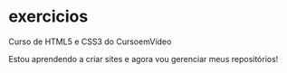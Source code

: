 # exercicios
 Curso de HTML5 e CSS3 do CursoemVídeo

Estou aprendendo a criar sites e agora vou gerenciar meus repositórios!